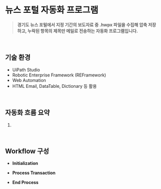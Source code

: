 # 뉴스 포털 자동화 프로그램

> **경기도 뉴스 포털에서 지정 기간의 보도자료 중 .hwpx 파일을 수집해 압축 저장하고, 누락된 항목의 제목만 메일로 전송하는 자동화 프로그램입니다.**

<br>

## 기술 환경

- UiPath Studio
- Robotic Enterprise Framework (REFramework)
- Web Automation
- HTML Email, DataTable, Dictionary 등 활용

<br>

## 자동화 흐름 요약

1.

<br>

## Workflow 구성

- **Initialization** <br>

- **Process Transaction** <br>

- **End Process** <br>
